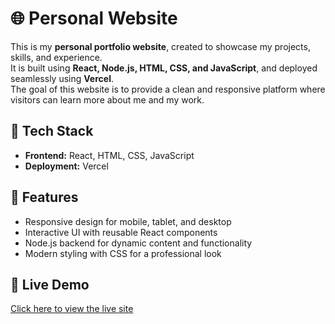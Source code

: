 # 🌐 Personal Website

This is my **personal portfolio website**, created to showcase my projects, skills, and experience.  
It is built using **React, Node.js, HTML, CSS, and JavaScript**, and deployed seamlessly using **Vercel**.  
The goal of this website is to provide a clean and responsive platform where visitors can learn more about me and my work.  

## 🚀 Tech Stack
- **Frontend:** React, HTML, CSS, JavaScript  
- **Deployment:** Vercel  

## 📌 Features
- Responsive design for mobile, tablet, and desktop  
- Interactive UI with reusable React components  
- Node.js backend for dynamic content and functionality  
- Modern styling with CSS for a professional look  

## 🔗 Live Demo
[Click here to view the live site](https://portfolio-beryl-sigma-abj52on10z.vercel.app/#about)  
